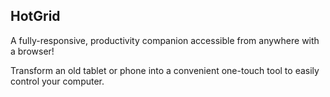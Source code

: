 ## HotGrid
A fully-responsive, productivity companion accessible from anywhere with a browser!

Transform an old tablet or phone into a convenient one-touch tool to easily control your computer.

